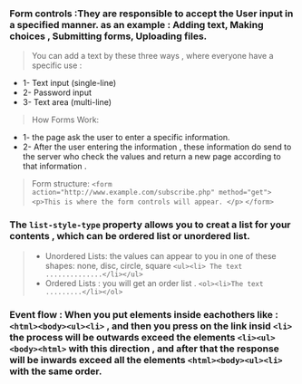 ### Form controls :They are responsible to accept the User input in a specified manner. as an example : Adding text, Making choices , Submitting forms, Uploading files.

> You can add a text by these three ways , where everyone have a specific use :
* 1- Text input (single-line)
* 2- Password input
* 3- Text area (multi-line)

> How Forms Work: 
- 1- the page ask the user to enter a specific information.
- 2- After the user entering the information , these information do send to the server who check the values and return a new page according to that information .

> Form structure: 
 `<form action="http://www.example.com/subscribe.php" method="get">`
`<p>This is where the form controls will appear. </p>`
`</form>`

### The `list-style-type` property allows you to creat a list for your contents , which can be ordered list or unordered list.

> - Unordered Lists: the values can appear to you in one of these shapes: none, disc, circle, square 
`<ul><li> The text ..............</li></ul>`
> - Ordered Lists : you will get an order list . `<ol><li>The text .........</li></ol>`

### Event flow : When you put elements inside eachothers like : `<html><body><ul><li>` , and then you press on the link insid `<li>` the process will be outwards exceed the elements `<li><ul><body><html>` with this direction ,   and after that the response will be inwards exceed all the elements `<html><body><ul><li>` with the same order.